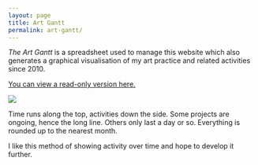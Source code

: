 ```yaml
---
layout: page
title: Art Gantt
permalink: art-gantt/
---
```


*The Art Gantt* is a spreadsheet used to manage this website which also generates a graphical visualisation of my art practice and related activities since 2010. 

[You can view a read-only version here.](https://docs.google.com/spreadsheets/d/12QfB2PySCRkZiuKzkjHjk0abB02NHknh7RWg70UMLm8/edit?usp=sharing)

![](http://art.peteashton.com/assets/images/art-gantt.jpg)

Time runs along the top, activities down the side. Some projects are ongoing, hence the long line. Others only last a day or so. Everything is rounded up to the nearest month. 

I like this method of showing activity over time and hope to develop it further. 